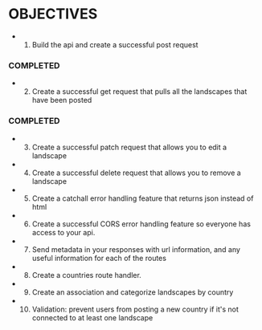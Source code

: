 # OBJECTIVES
- 1. Build the api and create a successful post request
### COMPLETED

- 2. Create a successful get request that pulls all the landscapes that have been posted
### COMPLETED

- 3. Create a successful patch request that allows you to edit a landscape
- 4. Create a successful delete request that allows you to remove a landscape
- 5. Create a catchall error handling feature that returns json instead of html
- 6. Create a successful CORS error handling feature so everyone has access to your api.
- 7. Send metadata in your responses with url information, and any useful information for each of the routes
- 8. Create a countries route handler.
- 9. Create an association and categorize landscapes by country
- 10. Validation: prevent users from posting a new country if it's not connected to at least one landscape
